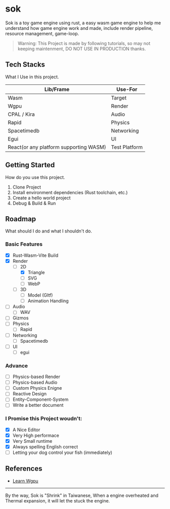 # sok
Sok is a toy game engine using rust, a easy wasm game engine to help me understand how game engine work and made, include render pipeline, resource management, game-loop.

> Warning: This Project is made by following tutorials, so may not keeping maintenment, DO NOT USE IN PRODUCTION thanks.

## Tech Stacks
What I Use in this project.

| Lib/Frame                              | Use-For       |
| -------------------------------------- | ------------- |
| Wasm                                   | Target        |
| Wgpu                                   | Render        |
| CPAL / Kira                            | Audio         |
| Rapid                                  | Physics       |
| Spacetimedb                            | Networking    |
| Egui                                   | UI            |
| React(or any platform supporting WASM) | Test Platform |

## Getting Started
How do you use this project.
1. Clone Project
2. Install environment dependencies (Rust toolchain, etc.)
3. Create a hello world project
4. Debug & Build & Run

## Roadmap
What should I do and what I shouldn't do.
### Basic Features

 - [x] Rust-Wasm-Vite Build
 - [x] Render
   - [ ] 2D
     - [x] Triangle
     - [ ] SVG
     - [ ] WebP
   - [ ] 3D 
     - [ ] Model (Gltf)
     - [ ] Animation Handling
 - [ ] Audio
   - [ ] WAV
 - [ ] Gizmos
 - [ ] Physics
   - [ ] Rapid
 - [ ] Networking
   - [ ] Spacetimedb
 - [ ] UI
   - [ ] egui
### Advance
 - [ ] Physics-based Render
 - [ ] Physics-based Audio
 - [ ] Custom Physics Enigne
 - [ ] Reactive Design
 - [ ] Entity-Component-System
 - [ ] Write a better document

### I Promise this Project woudn't:
 - [x] A Nice Editor
 - [x] Very High performace
 - [x] Very Small runtime
 - [x] Always spelling English correct
 - [ ] Letting your dog control your fish (immediately)
## References
- [Learn Wgpu](https://sotrh.github.io/learn-wgpu/)

---

By the way, Sok is "Shrink" in Taiwanese, When a engine overheated and Thermal expansion, it will let the stuck the engine.